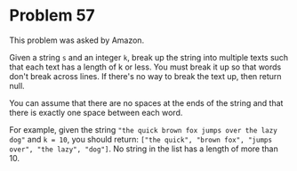 # Problem 57

 This problem was asked by Amazon.

Given a string ```s``` and an integer ```k```, break up the string into multiple texts such that each text has a length of k or less. You must break it up so that words don't break across lines. If there's no way to break the text up, then return null.

You can assume that there are no spaces at the ends of the string and that there is exactly one space between each word.

For example, given the string ```"the quick brown fox jumps over the lazy dog"``` and ```k = 10```, you should return: ```["the quick", "brown fox", "jumps over", "the lazy", "dog"]```. No string in the list has a length of more than 10.